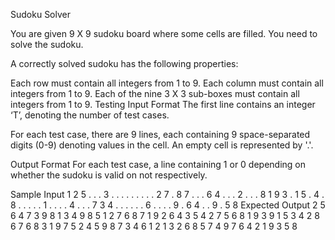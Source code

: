Sudoku Solver


You are given 9 X 9 sudoku board where some cells are filled. You need to solve the sudoku.

A correctly solved sudoku has the following properties:

Each row must contain all integers from 1 to 9.
Each column must contain all integers from 1 to 9.
Each of the nine 3 X 3 sub-boxes must contain all integers from 1 to 9.
Testing
Input Format
The first line contains an integer ‘T’, denoting the number of test cases.

For each test case, there are 9 lines, each containing 9 space-separated digits (0-9) denoting values in the cell. An empty cell is represented by '.'.

Output Format
For each test case, a line containing 1 or 0 depending on whether the sudoku is valid on not respectively.

Sample Input
1
2 5 . . . 3 . . .
. . . . . . 2 7 .
8 7 . . . 6 4 . .
. 2 . . . 8 1 9 3
. 1 5 . 4 . 8 . .
. . . 1 . . . . 4
. . . 7 3 4 . . .
. . . 6 . . . . 9
. 6 4 . . 9 . 5 8
Expected Output
2 5 6 4 7 3 9 8 1
3 4 9 8 5 1 2 7 6
8 7 1 9 2 6 4 3 5
4 2 7 5 6 8 1 9 3
9 1 5 3 4 2 8 6 7
6 8 3 1 9 7 5 2 4
5 9 8 7 3 4 6 1 2
1 3 2 6 8 5 7 4 9
7 6 4 2 1 9 3 5 8